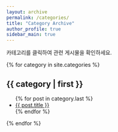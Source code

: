 ```yaml
---
layout: archive
permalink: /categories/
title: "Category Archive"
author_profile: true
sidebar_main: true
---
```


카테고리를 클릭하여 관련 게시물을 확인하세요.

{% for category in site.categories %}
  <h2 id="{{ category | first }}">{{ category | first }}</h2>
  <ul>
    {% for post in category.last %}
    <li>
      <a href="{{ post.url }}">{{ post.title }}</a>
    </li>
    {% endfor %}
  </ul>
{% endfor %}